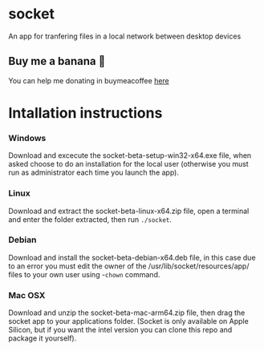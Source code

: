 # socket
An app for tranfering files in a local network between desktop devices

## Buy me a banana 🍌
You can help me donating in buymeacoffee [here](https://www.buymeacoffee.com/alethetwin)

# Intallation instructions

### Windows 
Download and excecute the socket-beta-setup-win32-x64.exe file, when asked choose to do an installation for the local user (otherwise you must run as administrator each time you launch the app).

### Linux
Download and extract the socket-beta-linux-x64.zip file, open a terminal and enter the folder extracted, then run `./socket`.

### Debian
Download and install the socket-beta-debian-x64.deb file, in this case due to an error you must edit the owner of the /usr/lib/socket/resources/app/ files to your own user using -`chown` command.

### Mac OSX
Download and unzip the socket-beta-mac-arm64.zip file, then drag the socket app to your applications folder. (Socket is only available on Apple Silicon, but if you want the intel version you can clone this repo and package it yourself).


